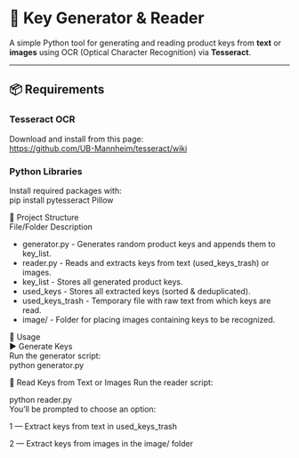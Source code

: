 # 🔑 Key Generator & Reader  

A simple Python tool for generating and reading product keys from **text** or **images** using OCR (Optical Character Recognition) via **Tesseract**.  

---  
## 📦 Requirements  

### Tesseract OCR  
Download and install from this page:  
https://github.com/UB-Mannheim/tesseract/wiki  

### Python Libraries  
Install required packages with:  
pip install pytesseract Pillow  

📁 Project Structure  
File/Folder Description  
- generator.py - Generates random product keys and appends them to key_list.  
- reader.py - Reads and extracts keys from text (used_keys_trash) or images.  
- key_list - Stores all generated product keys.  
- used_keys - Stores all extracted keys (sorted & deduplicated).  
- used_keys_trash - Temporary file with raw text from which keys are read.  
- image/ - Folder for placing images containing keys to be recognized.  

📌 Usage  
▶️ Generate Keys  
Run the generator script:  
python generator.py  

🧾 Read Keys from Text or Images
Run the reader script:  

python reader.py  
You’ll be prompted to choose an option:  

1 — Extract keys from text in used_keys_trash  

2 — Extract keys from images in the image/ folder  
